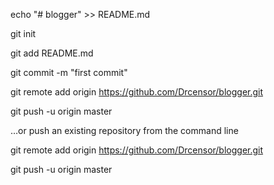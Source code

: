 echo "# blogger" >> README.md

git init

git add README.md

git commit -m "first commit"

git remote add origin https://github.com/Drcensor/blogger.git

git push -u origin master


…or push an existing repository from the command line


git remote add origin https://github.com/Drcensor/blogger.git

git push -u origin master

